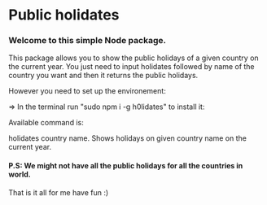 # Public holidates 

### Welcome to this simple Node package.

This package allows you to show the public holidays of a given country on the current year. You just need to input holidates followed by name of the country you want and then it returns the public holidays.

However you need to set up the environement:

=> In the terminal run "sudo npm i -g h0lidates" to install it:

Available command is:

holidates country name.
Shows holidays on given country name on the current year.

#### P.S: We might not have all the public holidays for all the countries in world.

That is it all for me have fun :)
